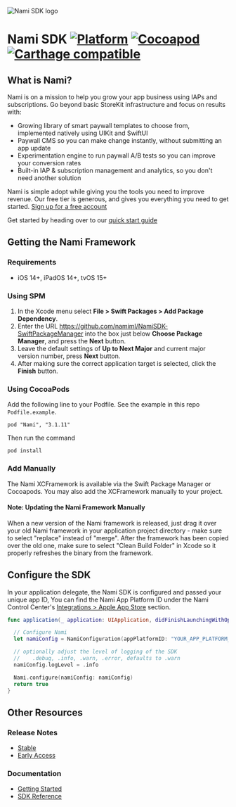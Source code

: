 ![Nami SDK logo](https://cdn.namiml.com/brand/sdk/Nami-SDK@0.5x.png)

# Nami SDK [![Platform](https://img.shields.io/badge/platform-iOS%20%7C%20iPadOS%20%7C%20tvOS-lightgrey.svg?style=flat)](https://developer.apple.com/resources/) [![Cocoapod](http://img.shields.io/cocoapods/v/Nami.svg?style=flat)](http://cocoapods.org/pods/Nami/) [![Carthage compatible](https://img.shields.io/badge/Carthage-compatible-4BC51D.svg?style=flat)](https://github.com/Carthage/Carthage)

## What is Nami?

Nami is on a mission to help you grow your app business using IAPs and subscriptions.
Go beyond basic StoreKit infrastructure and focus on results with:

* Growing library of smart paywall templates to choose from, implemented natively using UIKit and SwiftUI
* Paywall CMS so you can make change instantly, without submitting an app update
* Experimentation engine to run paywall A/B tests so you can improve your conversion rates
* Built-in IAP & subscription management and analytics, so you don't need another solution

Nami is simple adopt while giving you the tools you need to improve revenue. Our free tier is generous, and gives you everything you need to get started. [Sign up for a free account](https://app.namiml.com/join/)

Get started by heading over to our [quick start guide](https://docs.namiml.com/docs/nami-quickstart-guide)

## Getting the Nami Framework

### Requirements
- iOS 14+, iPadOS 14+, tvOS 15+

### Using SPM

1. In the Xcode menu select **File > Swift Packages > Add Package Dependency**.
2. Enter the URL https://github.com/namiml/NamiSDK-SwiftPackageManager into the box just below **Choose Package Manager**, and press the **Next** button.
3. Leave the default settings of **Up to Next Major** and current major version number, press **Next** button.
4. After making sure the correct application target is selected, click the **Finish** button.

### Using CocoaPods

Add the following line to your Podfile.  See the example in this repo `Podfile.example`.

```
pod "Nami", "3.1.11"
```

Then run the command

```
pod install
```

### Add Manually
The Nami XCFramework is available via the Swift Package Manager or Cocoapods. You may also add the XCFramework manually to your project.

#### Note: Updating the Nami Framework Manually

When a new version of the Nami framework is released, just drag it over your old Nami framework in your application project directory - make sure to select "replace" instead of "merge".  After the framework has been copied over the old one, make sure to select "Clean Build Folder" in Xcode so it properly refreshes the binary from the framework.

## Configure the SDK

In your application delegate, the Nami SDK is configured and passed your unique app ID,
You can find the Nami App Platform ID under the Nami Control Center's [Integrations > Apple App Store](https://app.namiml.com/integrations/) section.

```swift
func application(_ application: UIApplication, didFinishLaunchingWithOptions launchOptions: [UIApplicationLaunchOptionsKey: Any]?) -> Bool {

  // Configure Nami
  let namiConfig = NamiConfiguration(appPlatformID: "YOUR_APP_PLATFORM_ID_GOES_HERE")

  // optionally adjust the level of logging of the SDK
  //    .debug, .info, .warn, .error, defaults to .warn
  namiConfig.logLevel = .info

  Nami.configure(namiConfig: namiConfig)
  return true
}
```

## Other Resources

### Release Notes
- [Stable](https://github.com/namiml/nami-apple/wiki/Nami-SDK-Stable-Releases)
- [Early Access](https://github.com/namiml/nami-apple/wiki/Nami-SDK-Early-Access-Releases)

### Documentation
- [Getting Started](https://docs.namiml.com/docs/nami-quickstart-guide)
- [SDK Reference](https://docs.namiml.com/reference/)
